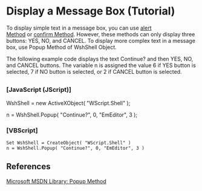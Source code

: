 # Display a Message Box (Tutorial)

To display simple text in a message box, you can use [alert \
Method](../window/window_alert) or [confirm Method](../window/window_confirm).
However, these methods can only display three buttons: YES, NO, and CANCEL.
To display more complex text in a message box, use Popup Method of WshShell Object.

The following example code displays the text Continue? and then YES, NO, and CANCEL buttons.
The variable n is assigned the value 6 if YES button is selected, 7 if NO button is selected, or 2 if CANCEL button is selected.

## 

### \[JavaScript (JScript)\]

WshShell = new ActiveXObject( "WScript.Shell" );

n = WshShell.Popup( "Continue?", 0, "EmEditor", 3 );

### \[VBScript\]

```
Set WshShell = CreateObject( "WScript.Shell" )
n = WshShell.Popup( "Continue?", 0, "EmEditor", 3 )
```

## References

[Microsoft MSDN Library: Popup Method](https://docs.microsoft.com/en-us/previous-versions//x83z1d9f(v=vs.85))
